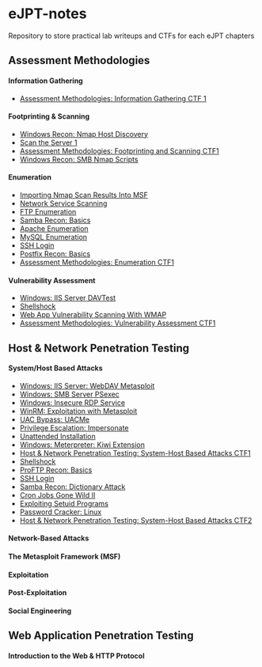 # eJPT-notes
Repository to store practical lab writeups and CTFs for each eJPT chapters

## Assessment Methodologies
#### Information Gathering
- [Assessment Methodologies: Information Gathering CTF 1](https://github.com/aaronamran/eJPT-notes/blob/main/Information_Gathering/information_gathering_ctf1.md)
  
#### Footprinting & Scanning
- [Windows Recon: Nmap Host Discovery](https://github.com/aaronamran/eJPT-notes/blob/main/Footprinting_And_Scanning/nmap_host_discovery.md)
- [Scan the Server 1](https://github.com/aaronamran/eJPT-notes/blob/main/Footprinting_And_Scanning/scan_server.md)
- [Assessment Methodologies: Footprinting and Scanning CTF1](https://github.com/aaronamran/eJPT-notes/blob/main/Footprinting_And_Scanning/footprinting_and_scanning_ctf1.md)
- [Windows Recon: SMB Nmap Scripts](https://github.com/aaronamran/eJPT-notes/blob/main/Footprinting_And_Scanning/smb_nmap_scripts.md)

#### Enumeration 
- [Importing Nmap Scan Results Into MSF]()
- [Network Service Scanning]()
- [FTP Enumeration]()
- [Samba Recon: Basics]()
- [Apache Enumeration]()
- [MySQL Enumeration]()
- [SSH Login]()
- [Postfix Recon: Basics]()
- [Assessment Methodologies: Enumeration CTF1]()

#### Vulnerability Assessment
- [Windows: IIS Server DAVTest]()
- [Shellshock]()
- [Web App Vulnerability Scanning With WMAP]()
- [Assessment Methodologies: Vulnerability Assessment CTF1]()


## Host & Network Penetration Testing
#### System/Host Based Attacks
- [Windows: IIS Server: WebDAV Metasploit]()
- [Windows: SMB Server PSexec]()
- [Windows: Insecure RDP Service]()
- [WinRM: Exploitation with Metasploit]()
- [UAC Bypass: UACMe]()
- [Privilege Escalation: Impersonate]()
- [Unattended Installation]()
- [Windows: Meterpreter: Kiwi Extension]()
- [Host & Network Penetration Testing: System-Host Based Attacks CTF1]()
- [Shellshock]()
- [ProFTP Recon: Basics]()
- [SSH Login]()
- [Samba Recon: Dictionary Attack]()
- [Cron Jobs Gone Wild II]()
- [Exploiting Setuid Programs]()
- [Password Cracker: Linux]()
- [Host & Network Penetration Testing: System-Host Based Attacks CTF2]()

#### Network-Based Attacks


#### The Metasploit Framework (MSF)


#### Exploitation


#### Post-Exploitation


#### Social Engineering

## Web Application Penetration Testing
#### Introduction to the Web & HTTP Protocol

